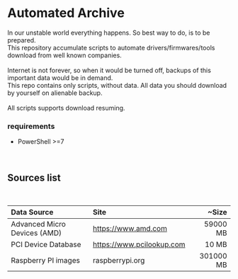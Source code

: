 # Automated Archive

In our unstable world everything happens. So best way to do, is to be prepared.<br>
This repository accumulate scripts to automate drivers/firmwares/tools download from well known companies.<br>
<br>
Internet is not forever, so when it would be turned off, backups of this important data would be in demand.<br>
This repo contains only scripts, without data. All data you should download by yourself on alienable backup.<br>
<br>
All scripts supports download resuming.
<br>

### requirements
*   PowerShell >=7
<br>

## Sources list
<br>

| Data Source                   | Site                      | ~Size    |
|:----------------------------- |:------------------------- | --------:|
| Advanced Micro Devices (AMD)  | https://www.amd.com       | 59000 MB |
| PCI Device Database           | https://www.pcilookup.com | 10 MB    |
| Raspberry PI images           | raspberrypi.org           |301000 MB |
<br>
